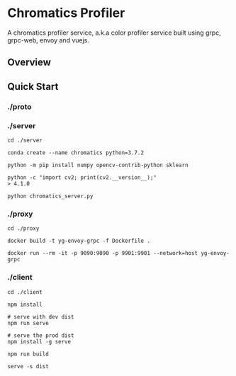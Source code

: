 # Chromatics Profiler

A chromatics profiler service, a.k.a color profiler service built using grpc, grpc-web, envoy and vuejs.

## Overview

## Quick Start

### ./proto

### ./server
```
cd ./server

conda create --name chromatics python=3.7.2

python -m pip install numpy opencv-contrib-python sklearn

python -c "import cv2; print(cv2.__version__);"
> 4.1.0

python chromatics_server.py
```

### ./proxy
```
cd ./proxy

docker build -t yg-envoy-grpc -f Dockerfile .

docker run --rm -it -p 9090:9090 -p 9901:9901 --network=host yg-envoy-grpc
```

### ./client
```
cd ./client

npm install

# serve with dev dist
npm run serve

# serve the prod dist
npm install -g serve

npm run build

serve -s dist
```

